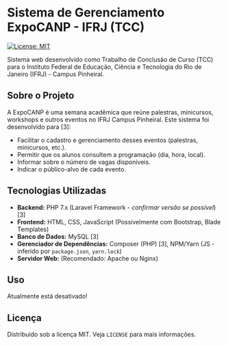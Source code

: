 # Sistema de Gerenciamento ExpoCANP - IFRJ (TCC)

[![License: MIT](https://img.shields.io/badge/License-MIT-yellow.svg)](https://opensource.org/licenses/MIT) <!-- Opcional: Badge de Licença -->

Sistema web desenvolvido como Trabalho de Conclusão de Curso (TCC) para o Instituto Federal de Educação, Ciência e Tecnologia do Rio de Janeiro (IFRJ) - Campus Pinheiral.

## Sobre o Projeto

A ExpoCANP é uma semana acadêmica que reúne palestras, minicursos, workshops e outros eventos no IFRJ Campus Pinheiral. Este sistema foi desenvolvido para [3]:
*   Facilitar o cadastro e gerenciamento desses eventos (palestras, minicursos, etc.).
*   Permitir que os alunos consultem a programação (dia, hora, local).
*   Informar sobre o número de vagas disponíveis.
*   Indicar o público-alvo de cada evento.

## Tecnologias Utilizadas

*   **Backend:** PHP 7.x (Laravel Framework - *confirmar versão se possível*) [3]
*   **Frontend:** HTML, CSS, JavaScript (Possivelmente com Bootstrap, Blade Templates)
*   **Banco de Dados:** MySQL [3]
*   **Gerenciador de Dependências:** Composer (PHP) [3], NPM/Yarn (JS - inferido por `package.json`, `yarn.lock`)
*   **Servidor Web:** (Recomendado: Apache ou Nginx)

## Uso

Atualmente está desativado!

## Licença

Distribuído sob a licença MIT. Veja `LICENSE` para mais informações.


